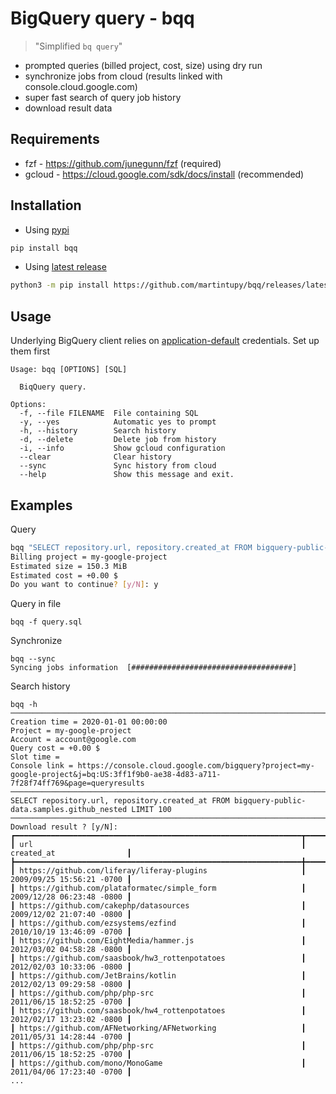 # BigQuery query - bqq 
> "Simplified `bq query`"

- prompted queries (billed project, cost, size) using dry run
- synchronize jobs from cloud (results linked with console.cloud.google.com)
- super fast search of query job history
- download result data

## Requirements

- fzf - https://github.com/junegunn/fzf (required)
- gcloud - https://cloud.google.com/sdk/docs/install (recommended)

## Installation

- Using [pypi](https://pypi.org/project/bqq/)

```bash
pip install bqq
```

- Using [latest release](https://github.com/martintupy/bqq/releases/latest)

```bash
python3 -m pip install https://github.com/martintupy/bqq/releases/latest/download/bqq.tar.gz
```

## Usage

Underlying BigQuery client relies on [application-default](https://cloud.google.com/sdk/gcloud/reference/auth/application-default) credentials. Set up them first

```
Usage: bqq [OPTIONS] [SQL]

  BiqQuery query.

Options:
  -f, --file FILENAME  File containing SQL
  -y, --yes            Automatic yes to prompt
  -h, --history        Search history
  -d, --delete         Delete job from history
  -i, --info           Show gcloud configuration
  --clear              Clear history
  --sync               Sync history from cloud
  --help               Show this message and exit.
```

## Examples

Query 
```bash
bqq "SELECT repository.url, repository.created_at FROM bigquery-public-data.samples.github_nested LIMIT 100"
Billing project = my-google-project
Estimated size = 150.3 MiB
Estimated cost = +0.00 $
Do you want to continue? [y/N]: y
```

Query in file
```
bqq -f query.sql
```

Synchronize
```
bqq --sync
Syncing jobs information  [####################################]
```

Search history
```
bqq -h
────────────────────────────────────────────────────────────────────────────────────────────────────────────────────────────────────────────────────
Creation time = 2020-01-01 00:00:00
Project = my-google-project
Account = account@google.com
Query cost = +0.00 $
Slot time =
Console link = https://console.cloud.google.com/bigquery?project=my-google-project&j=bq:US:3ff1f9b0-ae38-4d83-a711-7f28f74ff769&page=queryresults
─────────────────────────────────────────────────────────────────────────────────────────────────────────────────────────────────────────────────────
SELECT repository.url, repository.created_at FROM bigquery-public-data.samples.github_nested LIMIT 100
─────────────────────────────────────────────────────────────────────────────────────────────────────────────────────────────────────────────────────
Download result ? [y/N]:
┏━━━━━━━━━━━━━━━━━━━━━━━━━━━━━━━━━━━━━━━━━━━━━━━━━━━━━━━━━━━━━━━━┳━━━━━━━━━━━━━━━━━━━━━━━━━━━┓
┃ url                                                            ┃ created_at                ┃
┣━━━━━━━━━━━━━━━━━━━━━━━━━━━━━━━━━━━━━━━━━━━━━━━━━━━━━━━━━━━━━━━━╋━━━━━━━━━━━━━━━━━━━━━━━━━━━┫
┃ https://github.com/liferay/liferay-plugins                     ┃ 2009/09/25 15:56:21 -0700 ┃
┃ https://github.com/plataformatec/simple_form                   ┃ 2009/12/28 06:23:48 -0800 ┃
┃ https://github.com/cakephp/datasources                         ┃ 2009/12/02 21:07:40 -0800 ┃
┃ https://github.com/ezsystems/ezfind                            ┃ 2010/10/19 13:46:09 -0700 ┃
┃ https://github.com/EightMedia/hammer.js                        ┃ 2012/03/02 04:58:28 -0800 ┃
┃ https://github.com/saasbook/hw3_rottenpotatoes                 ┃ 2012/02/03 10:33:06 -0800 ┃
┃ https://github.com/JetBrains/kotlin                            ┃ 2012/02/13 09:29:58 -0800 ┃
┃ https://github.com/php/php-src                                 ┃ 2011/06/15 18:52:25 -0700 ┃
┃ https://github.com/saasbook/hw4_rottenpotatoes                 ┃ 2012/02/17 13:23:02 -0800 ┃
┃ https://github.com/AFNetworking/AFNetworking                   ┃ 2011/05/31 14:28:44 -0700 ┃
┃ https://github.com/php/php-src                                 ┃ 2011/06/15 18:52:25 -0700 ┃
┃ https://github.com/mono/MonoGame                               ┃ 2011/04/06 17:23:40 -0700 ┃
...
```